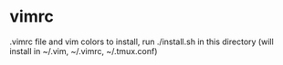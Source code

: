 # vimrc

.vimrc file and vim colors
to install, run ./install.sh in this directory (will install in ~/.vim, ~/.vimrc, ~/.tmux.conf)
